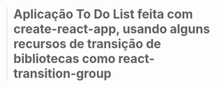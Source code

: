 > # Aplicação To Do List feita com create-react-app, usando alguns recursos de transição de bibliotecas como react-transition-group
